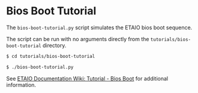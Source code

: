 # Bios Boot Tutorial

The `bios-boot-tutorial.py` script simulates the ETAIO bios boot sequence.

The script can be run with no arguments directly from the `tutorials/bios-boot-tutorial` directory.

```bash
$ cd tutorials/bios-boot-tutorial

$ ./bios-boot-tutorial.py
```

See [ETAIO Documentation Wiki: Tutorial - Bios Boot](https://github.com/ETAIO/ETA/wiki/Tutorial-Bios-Boot-Sequence) for additional information.
